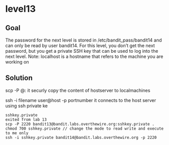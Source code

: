 # level13

## Goal

The password for the next level is stored in /etc/bandit_pass/bandit14 and can
only be read by user bandit14.
For this level, you don’t get the next password,
but you get a private SSH key that can be used to log into the next level.
Note: localhost is a hostname that refers to the machine you are working on

## Solution
scp -P <port> <user>@<IP>:<remotefilepath> <localfilepath> it securly copy the content of hostserver to localmachines

ssh -i filename user@host -p portnumber it connects to the host server using ssh private ke

```
sshkey.private
exited from lab 13
scp -P 2220 bandit13@bandit.labs.overthewire.org:sshkey.private .
chmod 700 sshkey.private // change the mode to read write and execute to me only
ssh -i sshkey.private bandit14@bandit.labs.overthewire.org -p 2220
```
